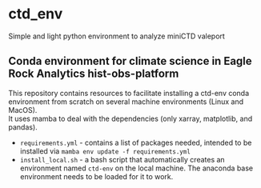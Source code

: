 # ctd_env
Simple and light python environment to analyze miniCTD valeport

## Conda environment for climate science in Eagle Rock Analytics hist-obs-platform

This repository contains resources to facilitate installing a ctd-env conda environment from scratch on several machine environments (Linux and MacOS).  
It uses mamba to deal with the dependencies (only xarray, matplotlib, and pandas).

* `requirements.yml` - contains a list of packages needed, intended to be installed via `mamba env update -f requirements.yml`
* `install_local.sh` - a bash script that automatically creates an environment named `ctd-env` on the local machine. The anaconda base environment needs to be loaded for it to work.
